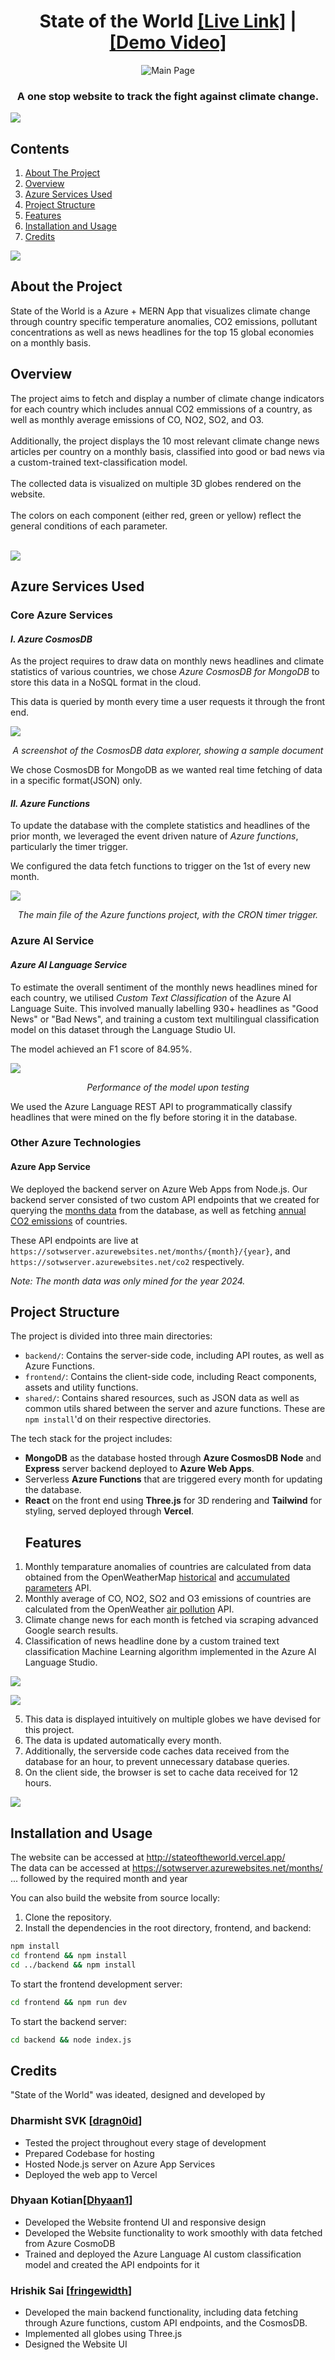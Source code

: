 <h1 align="center"> State of the World <a href="https://stateoftheworld.vercel.app">[Live Link]</a> | <a href="https://drive.google.com/file/d/1O7H_h5-T2hSbDf5F3ZfJA5Sk2455sEJB/view?usp=sharing">[Demo Video]</a></h1>
<p align="center">
    <img src="images/state.png" alt = "Main Page">
</p>
<h3 align = "center"> A one stop website to track the fight against climate change. </h3>
<p>
    <img src="images/bar.png">
</p>

## Contents

  <ol>
    <li><a href="#about-the-project">About The Project</a></li>
    <li><a href="#overview">Overview</a></li>
    <li><a href="#services">Azure Services Used</a></li>
    <li><a href="#project-structure">Project Structure</a></li>
    <li><a href="#features">Features</a></li>
    <li><a href="#installation">Installation and Usage</a></li>
    <li><a href="#credits">Credits</a></li>
  </ol>

<p>
    <img src="images/bar.png">
</p>

<h2 id = "about-the-project"> About the Project</h2>
State of the World is a Azure + MERN App that visualizes climate change through country specific temperature anomalies, CO2 emissions, pollutant concentrations as well as news headlines for the top 15 global economies on a monthly basis.

<h2 id="overview">Overview</h2>
The project aims to fetch and display a number of climate change indicators for each country which includes annual CO2 emmissions of a country, as well as monthly average emissions of CO, NO2, SO2, and O3.
<br><br>
Additionally, the project displays the 10 most relevant climate change news articles per country on a monthly basis, classified into good or bad news via a custom-trained text-classification model.
<br><br>
The collected data is visualized on multiple 3D globes rendered on the website.
<br><br>
The colors on each component (either red, green or yellow) reflect the general conditions of each parameter.
<br><br>
<p>
    <img src="images/bar.png">
</p>

<h2 id="services">Azure Services Used</h2>

### Core Azure Services

#### _I. Azure CosmosDB_

As the project requires to draw data on monthly news headlines and climate statistics of various countries, we chose _Azure CosmosDB for MongoDB_ to store this data in a NoSQL format in the cloud.

This data is queried by month every time a user requests it through the front end.

<img src="images/datasample.png"/>
<p align="center"><em>A screenshot of the CosmosDB data explorer, showing a sample document</em></p>

We chose CosmosDB for MongoDB as we wanted real time fetching of data in a specific format(JSON) only.

#### _II. Azure Functions_

To update the database with the complete statistics and headlines of the prior month, we leveraged the event driven nature of _Azure functions_, particularly the timer trigger.

We configured the data fetch functions to trigger on the 1st of every new month.

<img src="images/azurefunction.png">
<p align="center"><em>The main file of the Azure functions project, with the CRON timer trigger.</em></p>

### Azure AI Service

#### _Azure AI Language Service_

To estimate the overall sentiment of the monthly news headlines mined for each country, we utilised _Custom Text Classification_ of the Azure AI Language Suite. This involved manually labelling 930+ headlines as "Good News" or "Bad News", and training a custom text multilingual classification model on this dataset through the Language Studio UI.

The model achieved an F1 score of 84.95%.

<img src="images/aiaccuracy.png/">
<p align="center"><em>Performance of the model upon testing</em></p>

We used the Azure Language REST API to programmatically classify headlines that were mined on the fly before storing it in the database.

### Other Azure Technologies

#### Azure App Service

We deployed the backend server on Azure Web Apps from Node.js. Our backend server consisted of two custom API endpoints that we created for querying the [months data](https://sotwserver.azurewebsites.net/months/1/2024) from the database, as well as fetching [annual CO2 emissions](https://sotwserver.azurewebsites.net/co2) of countries.

These API endpoints are live at `https://sotwserver.azurewebsites.net/months/{month}/{year}`, and `https://sotwserver.azurewebsites.net/co2` respectively.

_Note: The month data was only mined for the year 2024._

<h2 id="project-structure">Project Structure</h2>

The project is divided into three main directories:

- `backend/`: Contains the server-side code, including API routes, as well as Azure Functions.
- `frontend/`: Contains the client-side code, including React components, assets and utility functions.
- `shared/`: Contains shared resources, such as JSON data as well as common utils shared between the server and azure functions. These are `npm install`'d on their respective directories.

The tech stack for the project includes:

- **MongoDB** as the database hosted through **Azure CosmosDB**
  **Node** and **Express** server backend deployed to **Azure Web Apps**.
- Serverless **Azure Functions** that are triggered every month for updating the database.
- **React** on the front end using **Three.js** for 3D rendering and **Tailwind** for styling, served deployed through **Vercel**.
  <!-- <p>
      <img src="images/cosmodbinstance.png">
  </p> -->
  <!-- <p>
      <img src="images/usi.png">
  </p> -->
  <h2 id="features">Features</h2>

1. Monthly temparature anomalies of countries are calculated from data obtained from the OpenWeatherMap [historical](https://openweathermap.org/history) and [accumulated parameters](https://openweathermap.org/api/accumulated-parameters) API.
1. Monthly average of CO, NO2, SO2 and O3 emissions of countries are calculated from the OpenWeather [air pollution](https://openweathermap.org/api/air-pollution) API.
1. Climate change news for each month is fetched via scraping advanced Google search results.
1. Classification of news headline done by a custom trained text classification Machine Learning algorithm implemented in the Azure AI Language Studio.
<p>
    <img src="images/aimodelresults.png">
</p>
<p>
    <img src="images/aimodelresults2.png">
</p>

5. This data is displayed intuitively on multiple globes we have devised for this project.
1. The data is updated automatically every month.
1. Additionally, the serverside code caches data received from the database for an hour, to prevent unnecessary database queries.
1. On the client side, the browser is set to cache data received for 12 hours.

<p>
    <img src="images/bar.png">
</p>

<h2 id="installation">Installation and Usage</h2>

The website can be accessed at http://stateoftheworld.vercel.app/ <br>
The data can be accessed at https://sotwserver.azurewebsites.net/months/ ... followed by the required month and year

You can also build the website from source locally:

1. Clone the repository.
2. Install the dependencies in the root directory, frontend, and backend:

```sh
npm install
cd frontend && npm install
cd ../backend && npm install
```

To start the frontend development server:

```sh
cd frontend && npm run dev
```

To start the backend server:

```sh
cd backend && node index.js
```

<h2 id="credits">Credits</h2>

"State of the World" was ideated, designed and developed by

### Dharmisht SVK [[dragn0id](https://github.com/dragn0id)]

- Tested the project throughout every stage of development
- Prepared Codebase for hosting
- Hosted Node.js server on Azure App Services
- Deployed the web app to Vercel

### Dhyaan Kotian[[Dhyaan1](https://github.com/Dhyaan1)]

- Developed the Website frontend UI and responsive design
- Developed the Website functionality to work smoothly with data fetched from Azure CosmoDB
- Trained and deployed the Azure Language AI custom classification model and created the API endpoints for it

### Hrishik Sai [[fringewidth](https://github.com/fringewidth)]

- Developed the main backend functionality, including data fetching through Azure functions, custom API endpoints, and the CosmosDB.
- Implemented all globes using Three.js
- Designed the Website UI
